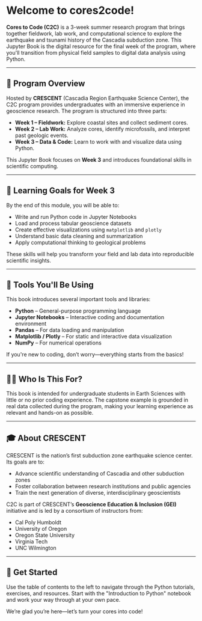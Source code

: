 # Welcome to cores2code!

**Cores to Code (C2C)** is a 3-week summer research program that brings together fieldwork, lab work, and computational science to explore the earthquake and tsunami history of the Cascadia subduction zone. This Jupyter Book is the digital resource for the final week of the program, where you'll transition from physical field samples to digital data analysis using Python.

---

## 🧭 Program Overview

Hosted by **CRESCENT** (Cascadia Region Earthquake Science Center), the C2C program provides undergraduates with an immersive experience in geoscience research. The program is structured into three parts:

- **Week 1 – Fieldwork:** Explore coastal sites and collect sediment cores.
- **Week 2 – Lab Work:** Analyze cores, identify microfossils, and interpret past geologic events.
- **Week 3 – Data & Code:** Learn to work with and visualize data using Python.

This Jupyter Book focuses on **Week 3** and introduces foundational skills in scientific computing.

---

## 🎯 Learning Goals for Week 3

By the end of this module, you will be able to:

- Write and run Python code in Jupyter Notebooks
- Load and process tabular geoscience datasets
- Create effective visualizations using `matplotlib` and `plotly`
- Understand basic data cleaning and summarization
- Apply computational thinking to geological problems

These skills will help you transform your field and lab data into reproducible scientific insights.

---

## 🧰 Tools You'll Be Using

This book introduces several important tools and libraries:

- **Python** – General-purpose programming language
- **Jupyter Notebooks** – Interactive coding and documentation environment
- **Pandas** – For data loading and manipulation
- **Matplotlib / Plotly** – For static and interactive data visualization
- **NumPy** – For numerical operations

If you're new to coding, don’t worry—everything starts from the basics!

---

## 👩‍🔬 Who Is This For?

This book is intended for undergraduate students in Earth Sciences with little or no prior coding experience. The capstone example is grounded in real data collected during the program, making your learning experience as relevant and hands-on as possible.

---

## 🎓 About CRESCENT

CRESCENT is the nation’s first subduction zone earthquake science center. Its goals are to:

- Advance scientific understanding of Cascadia and other subduction zones
- Foster collaboration between research institutions and public agencies
- Train the next generation of diverse, interdisciplinary geoscientists

C2C is part of CRESCENT’s **Geoscience Education & Inclusion (GEI)** initiative and is led by a consortium of instructors from:

- Cal Poly Humboldt
- University of Oregon
- Oregon State University
- Virginia Tech
- UNC Wilmington

---

## 🙌 Get Started

Use the table of contents to the left to navigate through the Python tutorials, exercises, and resources. Start with the "Introduction to Python" notebook and work your way through at your own pace.

We’re glad you’re here—let’s turn your cores into code!
